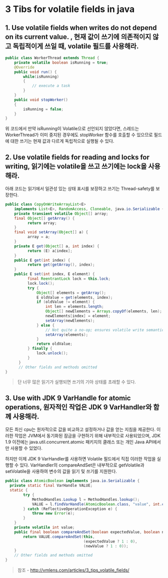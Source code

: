 # 3 Tibs for volatile fields in java

## 1. Use volatile fields when writes do not depend on its current value. , 현재 값이 쓰기에 의존적이지 않고 독립적이게 쓰일 때, volatile 필드를 사용해라.
~~~java
public class WorkerThread extends Thread {
    private volatile boolean isRunning = true;
    @Override
    public void run() {
        while(isRunning)
        {
            // execute a task
        }
    }
    public void stopWorker()
    {
        isRunning = false;
    }
}
~~~

위 코드에서 만약 isRunning이 Volatile으로 선언되지 않았다면, 스레드는 WorkerThread가 이미 중지된 경우에도 stopWorker 함수를 호출할 수 있으므로 필드에 대한 쓰기는 현재 값과 다르게 독립적으로 실행될 수 있다.



## 2. Use volatile fields for reading and locks for writing, 읽기에는 volatile을 쓰고 쓰기에는 lock을 사용해라.

아래 코드는 읽기에서 일관성 있는 상태 표시를 보장하고 쓰기는 Thread-safety를 보장한다.
~~~java
public class CopyOnWriteArrayList<E>
    implements List<E>, RandomAccess, Cloneable, java.io.Serializable {
    private transient volatile Object[] array;
    final Object[] getArray() {
          return array;
    }
    final void setArray(Object[] a) {
          array = a;
    }
    private E get(Object[] a, int index) {
          return (E) a[index];
    }
    public E get(int index) {
          return get(getArray(), index);
    }
    public E set(int index, E element) {
          final ReentrantLock lock = this.lock;
          lock.lock();
          try {
              Object[] elements = getArray();
              E oldValue = get(elements, index);
              if (oldValue != element) {
                  int len = elements.length;
                  Object[] newElements = Arrays.copyOf(elements, len);
                  newElements[index] = element;
                  setArray(newElements);
              } else {
                  // Not quite a no-op; ensures volatile write semantics
                  setArray(elements);
              }
              return oldValue;
          } finally {
              lock.unlock();
          }
      }
      // Other fields and methods omitted
}
~~~

> 단 너무 많은 읽기가 실행되면 쓰기의 기아 상태를 초래할 수 있다.



## 3. Use with JDK 9 VarHandle for atomic operations, 원자적인 작업은 JDK 9 VarHandler와 함께 사용해라.

모든 최신 cpu는 원자적으로 값을 비교하고 설정하거나 값을 얻는 지침을 제공한다. 이러한 작업은 JVM에서 동기화된 잠금을 구현하기 위해 내부적으로 사용되었으며, JDK 1.9 이전에는 java.util.concurrent.atomic 패키지의 클래스 또는 개인 Java API에서만 사용할 수 있었다.

하지만 이제 JDK 9 VarHandler를 사용하면 Volatile 필드에서 직접 이러한 작업을 실행할 수 있다. VarHandler의 compareAndSet은 내부적으로 getVolatile과 setVolatile을 사용하여 변수의 값을 읽기 및 쓰기를 지원한다.

~~~java
public class AtomicBoolean implements java.io.Serializable {
  private static final VarHandle VALUE;
  static {
        try {
            MethodHandles.Lookup l = MethodHandles.lookup();
            VALUE = l.findVarHandle(AtomicBoolean.class, "value", int.class);
        } catch (ReflectiveOperationException e) {
            throw new Error(e);
        }
    }
    private volatile int value;
    public final boolean compareAndSet(boolean expectedValue, boolean newValue) {
        return VALUE.compareAndSet(this,
                                   (expectedValue ? 1 : 0),
                                   (newValue ? 1 : 0));
    }
    // Other fields and methods omitted
}
~~~

> 참조 - <http://vmlens.com/articles/3_tips_volatile_fields/>
